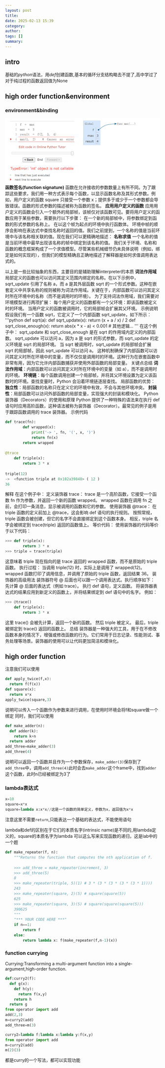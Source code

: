 ```yaml
---
layout: post
title: 
date: 2025-02-13 15:39
category: 
author: 
tags: []
summary: 
---
```

## intro
基础的$python$语法，用$def$创建函数,基本的循环分支结构略去不提了,高中学过了
对于纯过程的函数返回值为None
## high order function&environment
### environment&binding
![](../photo/p2.png)
**函数签名(function signature)**
函数在允许接收的参数数量上有所不同。为了跟踪这些要求，我们用一种方式表示每个函数，以显示函数名称及其形式参数。例如，用户定义的函数 square 只接受一个参数 x；提供多于或少于一个参数都会导致错误。函数的形式参数的描述被称为函数的签名。
**应用用户定义的函数**
应用用户定义的函数会引入一个额外的局部帧，该帧仅对该函数可见。要将用户定义的函数应用于某些参数，需要执行以下步骤：
在一个新的局部帧中，将参数绑定到函数的形式参数的名称上。
在以这个帧为起点的环境中执行函数体。
环境中帧的顺序会影响在表达式中查找名称时返回的值。我们之前提到，一个名称的值是当前环境中与该名称相关联的值。现在我们可以更精确地描述：
**名称求值**
一个名称的值是当前环境中最早出现该名称的帧中绑定到该名称的值。
我们关于环境、名称和函数的概念框架构成了一个求值模型。尽管某些机械细节仍未具体说明（例如，绑定是如何实现的），但我们的模型精确且正确地描述了解释器是如何求值调用表达式的。

以上是一些比较抽象的东西，主要目的是辅助理解interpreter的本质
**词法作用域**
局部定义的函数也可以访问其定义范围内绑定的名称。在以下示例中，sqrt_update 引用了名称 a，而 a 是其外层函数 sqrt 的一个形式参数。这种在嵌套定义中共享名称的规则被称为词法作用域。关键在于，内部函数可以访问其定义时所在环境中的名称（而不是调用时的环境）。
为了支持词法作用域，我们需要对环境模型进行两项扩展：
每个用户定义的函数都有一个父环境：即该函数被定义时的环境。
当用户定义的函数被调用时，它的局部帧会扩展其父环境。
示例说明
假设我们有一个函数 sqrt，它定义了一个内部函数 sqrt_update，如下所示：
'''python
def sqrt(a):
    def sqrt_update(x):
        return (x + a / x) / 2
    def sqrt_close_enough(x):
        return abs(x * x - a) < 0.001
    # 其他逻辑...
'''
在这个例子中：
sqrt_update 和 sqrt_close_enough 是在 sqrt 的作用域内定义的内部函数。
sqrt_update 可以访问 a，因为 a 是 sqrt 的形式参数，而 sqrt_update 的定义环境是 sqrt 的局部环境。
当 sqrt 被调用时，sqrt_update 的局部帧会扩展 sqrt 的局部帧，因此 sqrt_update 可以访问 a。
这种机制确保了内部函数可以访问其定义时所在环境中的变量，而不仅仅是调用时的环境。这种行为在嵌套函数中非常有用，因为它允许内部函数捕获并使用外部函数的局部变量。
关键点总结
**词法作用域**：内部函数可以访问其定义时所在环境中的变量（如 a），而不是调用时的环境。
**环境链**：每个函数调用创建一个局部帧，并将其父环境设置为定义该函数时的环境。查找变量时，Python 会沿着环境链逐层查找。
局部函数的优势：
**独立性**：局部函数的名称只在定义它的环境中有效，不会与其他环境冲突。
**封装性**：局部函数可以访问外部函数的局部变量，实现强大的封装和模块化。
Python 装饰器（Decorators）的使用和原理
Python 提供了一种特殊的语法来在执行 def 语句时应用高阶函数，这种语法被称为装饰器（Decorator）。最常见的例子是用于跟踪函数调用的 trace 装饰器。
示例代码
```python
def trace(fn):
        def wrapped(x):
            print('-> ', fn, '(', x, ')')
            return fn(x)
        return wrapped

@trace
    def triple(x):
        return 3 * x

triple(12)
->  <function triple at 0x102a39848> ( 12 )
36
```
解释
在这个例子中：
定义装饰器 trace：
trace 是一个高阶函数，它接受一个函数 fn 作为参数，并返回一个新的函数 wrapped。
wrapped 函数在调用 fn 之前，会打印一条消息，显示被调用的函数和它的参数。
使用装饰器 @trace：
在 triple 函数的定义前加上 @trace，这会影响 def 语句的执行规则。
按照常规，triple 函数会被创建，但它的名字不会直接绑定到这个函数本身。
相反，triple 名字会被绑定到 trace(triple) 返回的函数值上。
等价代码：
使用装饰器的代码等价于以下代码：

```python
>>> def triple(x):
        return 3 * x
>>> triple = trace(triple)
```
这意味着 triple 现在指向的是 trace 返回的 wrapped 函数，而不是原始的 triple 函数。
执行过程：
当调用 triple(12) 时，实际上是调用了 wrapped(12)。
wrapped 函数打印了调用信息，并调用了原始的 triple 函数，返回结果 36。
装饰器的高级用法
装饰器符号 @ 后面也可以跟一个调用表达式。执行顺序如下：
先计算 @ 后面的表达式（例如 trace）。
执行 def 语句，定义函数。
将装饰器表达式的结果应用到新定义的函数上，并将结果绑定到 def 语句中的名字。
例如：
```python
>>> @trace()
    def triple(x):
        return 3 * x
```
这里 trace() 会被先计算，返回一个新的函数。
然后 triple 被定义。
最后，triple 被绑定到 trace() 返回的函数上。
总结
装饰器是一种强大的工具，用于在不修改函数本身的情况下，增强或修改函数的行为。它们常用于日志记录、性能测试、事务处理等场景。装饰器的使用可以让代码更加简洁和模块化。
## high order function
注意我们可以使用
```python
def apply_twice(f,x):
  return f(f(x))
def square(x):
  return x*x
apply_twice(square,3)
```
说明可以传入一个函数作为参数来进行调用，在使用时环境会将f和square做一个绑定
同时，我们可以使用
```python 
def make_adder(n):
  def adder(k):
    return k+n
  return adder
add_three=make_adder(3)
add_three(4)
```
说明可以返回一个函数并且作为一个参数保存，`make_adder(3)`保存到了`add_three`中，调用`add_three(4)`此时会去`make_adder`这个frame中，找到`adder`这个函数，此时n已经被绑定为3了

### lambda表达式
```python
x=10
square=x*x
square=lambda x:x*x//这是一个函数的简单定义，参数为x，返回值为x*x
```
注意这里不需要`return`,只能表达一个基础的表达式，不能使用语句

lambda和def的区别在于它们的本质名字(intrinsic name)是不同的,用lambda定义的，square的本质名字为lambda
可以这么写来实现函数的递归，这是lab中的一个题
```python
def make_repeater(f, n):
    """Returns the function that computes the nth application of f.

    >>> add_three = make_repeater(increment, 3)
    >>> add_three(5)
    8
    >>> make_repeater(triple, 5)(1) # 3 * (3 * (3 * (3 * (3 * 1))))
    243
    >>> make_repeater(square, 2)(5) # square(square(5))
    625
    >>> make_repeater(square, 3)(5) # square(square(square(5)))
    390625
    """
    "*** YOUR CODE HERE ***"
    if n==1:
        return f
    else:
        return lambda x: f(make_repeater(f,n-1)(x))
```
### function currying
Currying:Transforming a multi-argument function into a single-argument,high-order function.
```python
def:curry2(f):
  def g(x):
    def h(y):
      return f(x,y)
    return h
  return g
from operator import add
add(2,3)
m=curry2(add)
add_three=m(3)
```
```python
curry2=lambda f:lambda x:lambda y:f(x,y)
from operator import add
m=curry2(add)
m(2)(3)
```
都是curry的一个写法，都可以实现功能

